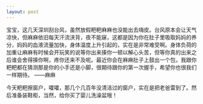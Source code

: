 ```yaml
---
layout: post
---
```

宝宝，这几天深圳刮台风，虽然放假粑粑麻麻也没能出去嗨皮。台风原本会让天气凉快，但麻麻依旧每天汗流浃背，夜不能寐，这都是因为你在肚子里吸取妈妈的养分，妈妈的血液流量加快，身体温度上升引起的，实在是非常难受啊。身体负荷的加重让麻麻有时候会开玩笑的说等你出来揍你一顿以解心头苦，但等你真的出来之后谁会舍得揍你啊，疼你还来不及呢。最近你会在麻麻肚子上鼓出一个包，我跟你粑粑都在猜测那是你的小手还是小脚，很期待跟你的第一次握手，希望你也很我们一样期待。
——麻麻

今天粑粑擦窗户，嚯嚯，那几个几百年没清洁过的窗户，实在是把老爸雷到了。然后准备装鞋柜，当然，给你买了婴儿洗澡盆哦！
